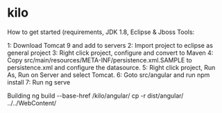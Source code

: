 # kilo

How to get started (requirements, JDK 1.8, Eclipse & Jboss Tools:

1: Download Tomcat 9 and add to servers
2: Import project to eclipse as general project
3: Right click project, configure and convert to Maven
4: Copy src/main/resources/META-INF/persistence.xml.SAMPLE to persistence.xml and configure the datasource.
5: Right click project, Run As, Run on Server and select Tomcat.
6: Goto src/angular and run npm install
7: Run ng serve


Building
ng build --base-href /kilo/angular/
cp -r dist/angular/ ../../WebContent/

